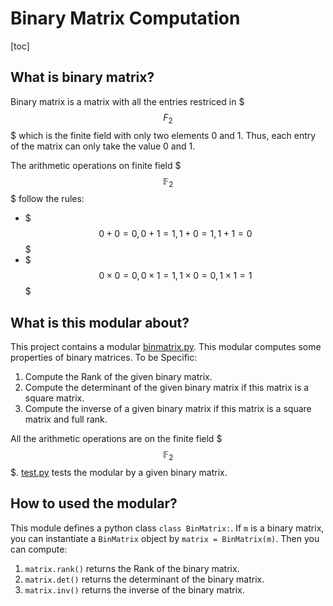 # Binary Matrix Computation
[toc]

## What is binary matrix?
Binary matrix is a matrix with all the entries restriced in $$$F_2$$$ which is the finite field with only two elements 0 and 1. Thus, each entry of the matrix can only take the value 0 and 1.

The arithmetic operations on finite field $$$\mathbb{F}_2$$$ follow the rules:
- $$$0 + 0 = 0, 0 + 1 = 1, 1 + 0 = 1, 1 + 1 = 0$$$
- $$$0 \times 0 = 0, 0 \times 1 = 1, 1\times 0 = 0, 1\times 1 = 1$$$

## What is this modular about?
This project contains a modular [binmatrix.py](https://github.com/xiangzejun/binary_matrix/blob/master/binmatrix.py). This modular computes some properties of binary matrices. To be Specific:
1. Compute the Rank of the given binary matrix.
2. Compute the determinant of the given binary matrix if this matrix is a square matrix.
3. Compute the inverse of a given binary matrix if this matrix is a square matrix and full rank.

All the arithmetic operations are on the finite field $$$\mathbb{F}_2$$$.
[test.py](https://github.com/xiangzejun/binary_matrix/blob/master/test.py) tests the modular by a given binary matrix.
## How to used the modular?
This module defines a python class `class BinMatrix:`. If `m` is a binary matrix, you can instantiate a `BinMatrix` object by `matrix = BinMatrix(m)`. Then you can compute:
1. `matrix.rank()` returns the Rank of the binary matrix.
2. `matrix.det()` returns the determinant of the binary matrix.
3. `matrix.inv()` returns the inverse of the binary matrix.

















